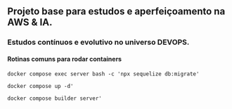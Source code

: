 ## Projeto base para estudos e aperfeiçoamento na AWS & IA.

### Estudos contínuos e evolutivo no universo DEVOPS.

#### Rotinas comuns para rodar containers ####
```
docker compose exec server bash -c 'npx sequelize db:migrate'
```
```
docker compose up -d'
```
```
docker compose builder server'
```

